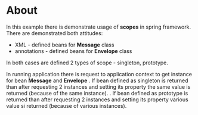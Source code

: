 # About
In this example there is demonstrate usage of __scopes__ in spring framework.
There are demonstrated both attitudes:

* XML - defined beans for __Message__ class
* annotations - defined beans for __Envelope__ class

In both cases are defined 2 types of scope - singleton, prototype.

In running application there is request to application context to get instance for bean __Message__ and __Envelope__
. If bean defined as singleton is returned than after requesting 2 instances and setting its property the same value is
 returned (because of the same instance).
. If bean defined as prototype is returned than after requesting 2 instances and setting its property various value si
 returned (because of various instances).